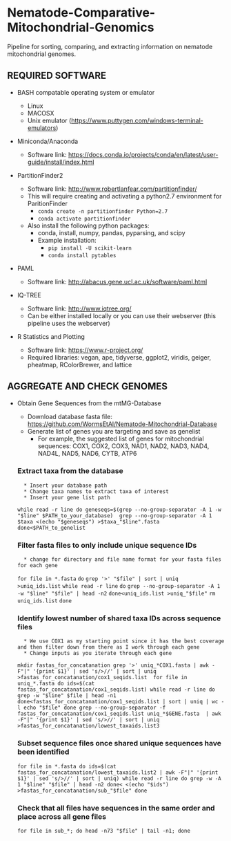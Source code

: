 # Nematode-Comparative-Mitochondrial-Genomics
Pipeline for sorting, comparing, and extracting information on nematode mitochondrial genomes.

## REQUIRED SOFTWARE
* BASH compatable operating system or emulator
	* Linux
	* MACOSX
  	* Unix emulator (https://www.puttygen.com/windows-terminal-emulators)
* Miniconda/Anaconda
	* Software link: https://docs.conda.io/projects/conda/en/latest/user-guide/install/index.html
* PartitionFinder2
	* Software link: http://www.robertlanfear.com/partitionfinder/
	* This will require creating and activating a python2.7 environment for ParitionFinder
		* `conda create -n partitionfinder Python=2.7`
  		* `conda activate partitionfinder` 
	* Also install the following python packages:
		* conda, install, numpy, pandas, pyparsing, and scipy	
		* Example installation:
   			* `pip install -U scikit-learn`
			* `conda install pytables`

* PAML
	* Software link: http://abacus.gene.ucl.ac.uk/software/paml.html

* IQ-TREE
	* Software link: http://www.iqtree.org/
	* Can be either installed locally or you can use their webserver (this pipeline uses the webserver)
	

* R Statistics and Plotting
	* Software link: https://www.r-project.org/
	* Required libraries: vegan, ape, tidyverse, ggplot2, viridis, geiger, pheatmap, RColorBrewer, and lattice

## AGGREGATE AND CHECK GENOMES
* Obtain Gene Sequences from the mtMG-Database
	* Download database fasta file: https://github.com/WormsEtAl/Nematode-Mitochondrial-Database
	* Generate list of genes you are targeting and save as genelist
		* For example, the suggested list of genes for mitochondrial sequences: COX1, COX2, COX3, NAD1, NAD2, NAD3, NAD4, NAD4L, NAD5, NAD6, CYTB, ATP6
	
	### Extract taxa from the database
		* Insert your database path
  		* Change taxa names to extract taxa of interest
  		* Insert your gene list path
	`while read -r line
	do
	geneseqs=$(grep --no-group-separator -A 1 -w "$line" $PATH_to_your_database) 
	grep --no-group-separator -A 1 $taxa <(echo "$geneseqs") >$taxa_"$line".fasta
	done<$PATH_to_genelist`
	
	
	### Filter fasta files to only include unique sequence IDs
		* change for directory and file name format for your fasta files for each gene
	`for file in *.fasta`
	`do`
	`grep '>' "$file" | sort | uniq >uniq_ids.list`
	`while read -r line`
	`do`
	`grep --no-group-separator -A 1 -w "$line" "$file" | head -n2`
	`done<uniq_ids.list >uniq_"$file"`
	`rm uniq_ids.list`
	`done`
	
	### Identify lowest number of shared taxa IDs across sequence files
		* We use COX1 as my starting point since it has the best coverage and then filter down from there as I work through each gene
		* Change inputs as you iterate through each gene
	`mkdir fastas_for_concatanation
	grep '>' uniq_*COX1.fasta | awk -F"|" '{print $1}' | sed 's/>//' | sort | uniq >fastas_for_concatanation/cox1_seqids.list 
	for file in uniq_*.fasta
	do
	ids=$(cat fastas_for_concatanation/cox1_seqids.list)
	while read -r line
	do
	grep -w "$line" $file | head -n1
	done<fastas_for_concatanation/cox1_seqids.list | sort | uniq | wc -l
	echo "$file"
	done
	grep --no-group-separator -f fastas_for_concatanation/cox1_seqids.list uniq_*$GENE.fasta  | awk -F"|" '{print $1}' | sed 's/>//' | sort | uniq >fastas_for_concatanation/lowest_taxaids.list3`
	
	
	### Subset sequence files once shared unique sequences have been identified
	`for file in *.fasta
	do
	ids=$(cat fastas_for_concatanation/lowest_taxaids.list2 | awk -F"|" '{print $1}' | sed 's/>//' | sort | uniq)
	while read -r line
	do
	grep -w -A 1 "$line" "$file" | head -n2
	done< <(echo "$ids") >fastas_for_concatanation/sub_"$file"
	done`
	
	### Check that all files have sequences in the same order and place across all gene files
	`for file in sub_*; do head -n73 "$file" | tail -n1; done`



	
